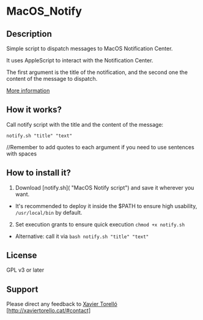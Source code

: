 # MacOS_Notify

## Description

Simple script to dispatch messages to MacOS Notification Center.

It uses AppleScript to interact with the Notification Center.

The first argument is the title of the notification, and the second one the content of the message to dispatch.

[More information](http://xaviertorello.cat/#portfolio "Xavier Torelló Porfolio")



## How it works?

Call notify script with the title and the content of the message:

```
notify.sh "title" "text"
```

//Remember to add quotes to each argument if you need to use sentences with spaces



## How to install it?

1. Download [notify.sh]( "MacOS Notify script") and save it wherever you want. 

  * It's recommended to deploy it inside the $PATH to ensure high usability, `/usr/local/bin` by default.

2. Set execution grants to ensure quick execution `chmod +x notify.sh`

  * Alternative: call it via `bash notify.sh "title" "text"`



## License

GPL v3 or later



## Support

Please direct any feedback to [Xavier Torelló](http://xaviertorello.cat "Xavier Torelló") [http://xaviertorello.cat/#contact]

